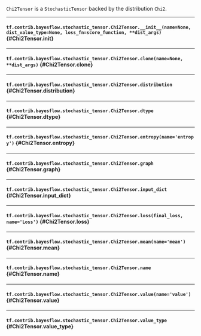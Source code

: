 `Chi2Tensor` is a `StochasticTensor` backed by the distribution `Chi2`.
- - -

#### `tf.contrib.bayesflow.stochastic_tensor.Chi2Tensor.__init__(name=None, dist_value_type=None, loss_fn=score_function, **dist_args)` {#Chi2Tensor.__init__}




- - -

#### `tf.contrib.bayesflow.stochastic_tensor.Chi2Tensor.clone(name=None, **dist_args)` {#Chi2Tensor.clone}




- - -

#### `tf.contrib.bayesflow.stochastic_tensor.Chi2Tensor.distribution` {#Chi2Tensor.distribution}




- - -

#### `tf.contrib.bayesflow.stochastic_tensor.Chi2Tensor.dtype` {#Chi2Tensor.dtype}




- - -

#### `tf.contrib.bayesflow.stochastic_tensor.Chi2Tensor.entropy(name='entropy')` {#Chi2Tensor.entropy}




- - -

#### `tf.contrib.bayesflow.stochastic_tensor.Chi2Tensor.graph` {#Chi2Tensor.graph}




- - -

#### `tf.contrib.bayesflow.stochastic_tensor.Chi2Tensor.input_dict` {#Chi2Tensor.input_dict}




- - -

#### `tf.contrib.bayesflow.stochastic_tensor.Chi2Tensor.loss(final_loss, name='Loss')` {#Chi2Tensor.loss}




- - -

#### `tf.contrib.bayesflow.stochastic_tensor.Chi2Tensor.mean(name='mean')` {#Chi2Tensor.mean}




- - -

#### `tf.contrib.bayesflow.stochastic_tensor.Chi2Tensor.name` {#Chi2Tensor.name}




- - -

#### `tf.contrib.bayesflow.stochastic_tensor.Chi2Tensor.value(name='value')` {#Chi2Tensor.value}




- - -

#### `tf.contrib.bayesflow.stochastic_tensor.Chi2Tensor.value_type` {#Chi2Tensor.value_type}





